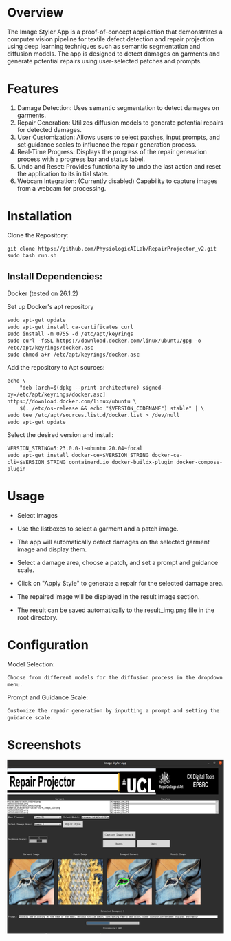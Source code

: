 # Overview
The Image Styler App is a proof-of-concept application that demonstrates a computer vision pipeline for textile defect detection and repair projection using deep learning techniques such as semantic segmentation and diffusion models. The app is designed to detect damages on garments and generate potential repairs using user-selected patches and prompts.

# Features
1. Damage Detection: Uses semantic segmentation to detect damages on garments.
2. Repair Generation: Utilizes diffusion models to generate potential repairs for detected damages.
3. User Customization: Allows users to select patches, input prompts, and set guidance scales to influence the repair generation process.
4. Real-Time Progress: Displays the progress of the repair generation process with a progress bar and status label.
5. Undo and Reset: Provides functionality to undo the last action and reset the application to its initial state.
6. Webcam Integration: (Currently disabled) Capability to capture images from a webcam for processing.

# Installation
Clone the Repository:

    git clone https://github.com/PhysiologicAILab/RepairProjector_v2.git
    sudo bash run.sh


## Install Dependencies:

Docker (tested on 26.1.2)

Set up Docker's apt repository

    sudo apt-get update
    sudo apt-get install ca-certificates curl
    sudo install -m 0755 -d /etc/apt/keyrings
    sudo curl -fsSL https://download.docker.com/linux/ubuntu/gpg -o /etc/apt/keyrings/docker.asc
    sudo chmod a+r /etc/apt/keyrings/docker.asc

Add the repository to Apt sources:

    echo \
        "deb [arch=$(dpkg --print-architecture) signed-by=/etc/apt/keyrings/docker.asc] https://download.docker.com/linux/ubuntu \
        $(. /etc/os-release && echo "$VERSION_CODENAME") stable" | \
    sudo tee /etc/apt/sources.list.d/docker.list > /dev/null
    sudo apt-get update

Select the desired version and install:

    VERSION_STRING=5:23.0.0-1~ubuntu.20.04~focal
    sudo apt-get install docker-ce=$VERSION_STRING docker-ce-cli=$VERSION_STRING containerd.io docker-buildx-plugin docker-compose-plugin




# Usage
- Select Images

- Use the listboxes to select a garment and a patch image.


- The app will automatically detect damages on the selected garment image and display them.


- Select a damage area, choose a patch, and set a prompt and guidance scale.

- Click on "Apply Style" to generate a repair for the selected damage area.



- The repaired image will be displayed in the result image section.
- The result can be saved automatically to the result_img.png file in the root directory.

# Configuration
Model Selection:

    Choose from different models for the diffusion process in the dropdown menu.
Prompt and Guidance Scale:

    Customize the repair generation by inputting a prompt and setting the guidance scale.

# Screenshots

![Main GUI](repairProjector.png?raw=true "Interface")
